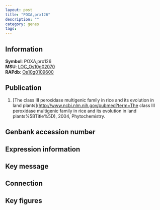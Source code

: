 ```yaml
---
layout: post
title: "POXA,prx126"
description: ""
category: genes
tags: 
---
```


## Information
__Symbol__: POXA,prx126  
__MSU__: [LOC_Os10g02070](http://rice.plantbiology.msu.edu/cgi-bin/ORF_infopage.cgi?orf=LOC_Os10g02070)  
__RAPdb__: [Os10g0109600](http://rapdb.dna.affrc.go.jp/viewer/gbrowse_details/irgsp1?name=Os10g0109600)  

## Publication
1. [The class III peroxidase multigenic family in rice and its evolution in land plants](http://www.ncbi.nlm.nih.gov/pubmed?term=The class III peroxidase multigenic family in rice and its evolution in land plants%5BTitle%5D), 2004, Phytochemistry.

## Genbank accession number

## Expression information

## Key message

## Connection

## Key figures


